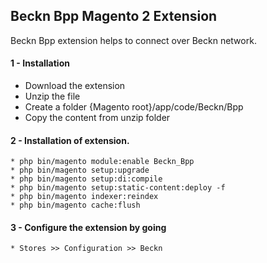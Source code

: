 ## Beckn Bpp Magento 2 Extension
Beckn Bpp extension helps to connect over Beckn network.

#### 1 - Installation
 * Download the extension
 * Unzip the file
 * Create a folder {Magento root}/app/code/Beckn/Bpp
 * Copy the content from unzip folder
 
 #### 2 - Installation of extension.
    * php bin/magento module:enable Beckn_Bpp
    * php bin/magento setup:upgrade
    * php bin/magento setup:di:compile
    * php bin/magento setup:static-content:deploy -f
    * php bin/magento indexer:reindex
    * php bin/magento cache:flush
    
 #### 3 - Configure the extension by going 
    * Stores >> Configuration >> Beckn 